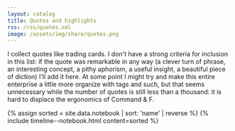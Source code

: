 ```yaml
---
layout: catalog
title: Quotes and highlights
rss: /rss/quotes.xml
image: /assets/img/share/quotes.png
---
```


I collect quotes like trading cards. I don't have a strong criteria for inclusion in this list: if the
quote was remarkable in any way (a clever turn of phrase, an interesting concept, a pithy aphorism,
a useful insight, a beautiful piece of diction) I'll add it here. At some point I might try and 
make this entire enterprise a little more organize with tags and such, but that seems unnecessary
while the number of quotes is still less than a thousand: it is hard to displace the ergonomics of Command & F.

{% assign sorted = site.data.notebook | sort: 'name' | reverse %}
{% include timeline--notebook.html content=sorted %}
